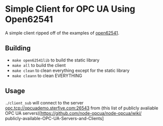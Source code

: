 # Simple Client for OPC UA Using Open62541 #

A simple client ripped off of the examples of
 [open62541](https://github.com/open62541/open62541).

## Building ##
* `make open62541lib` to build the static library
* `make all` to build the client
* `make clean` to clean everything except for the static library
* `make cleann` to clean EVERYTHING

## Usage ##
`./client_sub`  will connect to the server 
<opc.tcp://opcuademo.sterfive.com:26543> from (this list of publicly avaliable
 OPC UA servers)[https://github.com/node-opcua/node-opcua/wiki/
publicly-available-OPC-UA-Servers-and-Clients]
